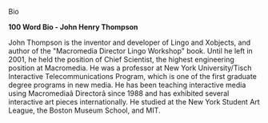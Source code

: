 Bio

**100 Word Bio - John Henry Thompson**

John Thompson is the inventor and developer of Lingo and Xobjects, and author of the "Macromedia Director Lingo Workshop" book. Until he left in 2001, he held the position of Chief Scientist, the highest engineering position at Macromedia. He was a professor at New York University/Tisch Interactive Telecommunications Program, which is one of the first graduate degree programs in new media. He has been teaching interactive media using Macromediaâ Directorâ since 1988 and has exhibited several interactive art pieces internationally. He studied at the New York Student Art League, the Boston Museum School, and MIT.

